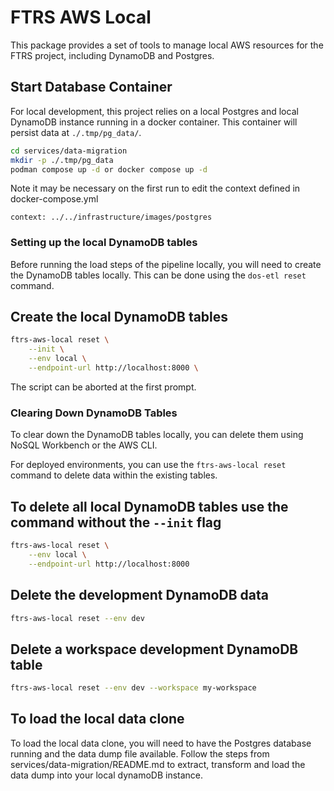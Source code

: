 # FTRS AWS Local

This package provides a set of tools to manage local AWS resources for the FTRS project, including DynamoDB and
Postgres.

## Start Database Container

For local development, this project relies on a local Postgres and local DynamoDB instance running in a docker
container.
This container will persist data at `./.tmp/pg_data/`.

```bash
cd services/data-migration
mkdir -p ./.tmp/pg_data
podman compose up -d or docker compose up -d
```

Note it may be necessary on the first run to edit the context defined in docker-compose.yml

```context: ../../infrastructure/images/postgres```

### Setting up the local DynamoDB tables

Before running the load steps of the pipeline locally, you will need to create the DynamoDB tables locally.
This can be done using the `dos-etl reset` command.

## Create the local DynamoDB tables

```bash
ftrs-aws-local reset \
    --init \
    --env local \
    --endpoint-url http://localhost:8000 \
```

The script can be aborted at the first prompt.

### Clearing Down DynamoDB Tables

To clear down the DynamoDB tables locally, you can delete them using NoSQL Workbench or the AWS CLI.

For deployed environments, you can use the `ftrs-aws-local reset` command to delete data within the existing tables.

## To delete all local DynamoDB tables use the command without the `--init` flag

```bash
ftrs-aws-local reset \
    --env local \
    --endpoint-url http://localhost:8000
```

## Delete the development DynamoDB data

```bash
ftrs-aws-local reset --env dev
```

## Delete a workspace development DynamoDB table

```bash
ftrs-aws-local reset --env dev --workspace my-workspace
```

## To load the local data clone

To load the local data clone, you will need to have the Postgres database running and the data dump file available.
Follow the steps from services/data-migration/README.md to extract, transform and load the data dump into your local
dynamoDB instance.
